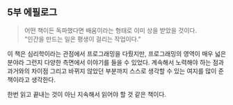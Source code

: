 ## 5부 에필로그

> 어떤 책이든 독파했다면 배움이라는 형태로 이미 상을 받았을 것이다.  
> "인간을 만드는 일은 평생이 걸리는 작업이다."

이 책은 심리학이라는 관점에서 프로그래밍을 다뤘지만, 프로그래밍의 영역이 매우 넓은 분야라 그런지 다양한 측면에서 이야기를 들을 수 있었다. 계속해서 노력해야 하는 점과 과거와의 차이점 그리고 바뀌지 않았던 부분까지 스스로 생각할 수 있는 여지를 많이 준 책이라고 생각한다.

한번 읽고 끝내는 것이 아닌 지속해서 읽어야 할 것 같은 책이다.